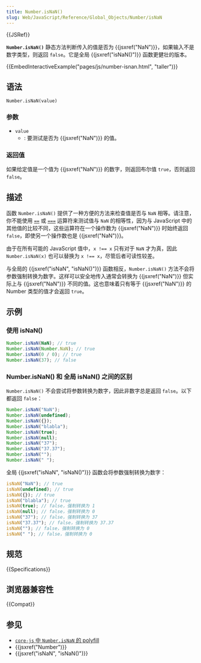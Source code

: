 ```yaml
---
title: Number.isNaN()
slug: Web/JavaScript/Reference/Global_Objects/Number/isNaN
---
```


{{JSRef}}

**`Number.isNaN()`** 静态方法判断传入的值是否为 {{jsxref("NaN")}}，如果输入不是数字类型，则返回 `false`。它是全局 {{jsxref("isNaN()")}} 函数更健壮的版本。

{{EmbedInteractiveExample("pages/js/number-isnan.html", "taller")}}

## 语法

```js-nolint
Number.isNaN(value)
```

### 参数

- `value`
  - : 要测试是否为 {{jsxref("NaN")}} 的值。

### 返回值

如果给定值是一个值为 {{jsxref("NaN")}} 的数字，则返回布尔值 `true`，否则返回 `false`。

## 描述

函数 `Number.isNaN()` 提供了一种方便的方法来检查值是否与 `NaN` 相等。请注意，你不能使用 [`==`](/zh-CN/docs/Web/JavaScript/Reference/Operators/Equality) 或 [`===`](/zh-CN/docs/Web/JavaScript/Reference/Operators/Strict_equality) 运算符来测试值与 `NaN` 的相等性，因为与 JavaScript 中的其他值的比较不同，这些运算符在一个操作数为 {{jsxref("NaN")}} 时始终返回 `false`，即使另一个操作数也是 {{jsxref("NaN")}}。

由于在所有可能的 JavaScript 值中，`x !== x` 只有对于 `NaN` 才为真，因此 `Number.isNaN(x)` 也可以替换为 `x !== x`，尽管后者可读性较差。

与全局的 {{jsxref("isNaN", "isNaN()")}} 函数相反，`Number.isNaN()` 方法不会将参数强制转换为数字。这样可以安全地传入通常会转换为 {{jsxref("NaN")}} 但实际上与 {{jsxref("NaN")}} 不同的值。这也意味着只有等于 {{jsxref("NaN")}} 的 Number 类型的值才会返回 `true`。

## 示例

### 使用 isNaN()

```js
Number.isNaN(NaN); // true
Number.isNaN(Number.NaN); // true
Number.isNaN(0 / 0); // true
Number.isNaN(37); // false
```

### Number.isNaN() 和 全局 isNaN() 之间的区别

`Number.isNaN()` 不会尝试将参数转换为数字，因此非数字总是返回 `false`。以下都返回 `false`：

```js
Number.isNaN("NaN");
Number.isNaN(undefined);
Number.isNaN({});
Number.isNaN("blabla");
Number.isNaN(true);
Number.isNaN(null);
Number.isNaN("37");
Number.isNaN("37.37");
Number.isNaN("");
Number.isNaN(" ");
```

全局 {{jsxref("isNaN", "isNaN()")}} 函数会将参数强制转换为数字：

```js
isNaN("NaN"); // true
isNaN(undefined); // true
isNaN({}); // true
isNaN("blabla"); // true
isNaN(true); // false，强制转换为 1
isNaN(null); // false，强制转换为 0
isNaN("37"); // false，强制转换为 37
isNaN("37.37"); // false，强制转换为 37.37
isNaN(""); // false，强制转换为 0
isNaN(" "); // false，强制转换为 0
```

## 规范

{{Specifications}}

## 浏览器兼容性

{{Compat}}

## 参见

- [`core-js` 中 `Number.isNaN` 的 polyfill](https://github.com/zloirock/core-js#ecmascript-number)
- {{jsxref("Number")}}
- {{jsxref("isNaN", "isNaN()")}}
